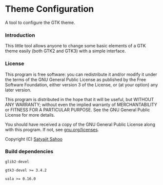 Theme Configuration
=====================

A tool to configure the GTK theme.

### Introduction

This little tool allows anyone to change some basic elements of a GTK theme easily (both GTK2 and GTK3) with a simple interface.

### License

This program is free software: you can redistribute it and/or modify it under the terms of the GNU General Public License as published by the Free Software Foundation, either version 3 of the License, or (at your option) any later version.

This program is distributed in the hope that it will be useful, but WITHOUT ANY WARRANTY; without even the implied warranty of MERCHANTABILITY or FITNESS FOR A PARTICULAR PURPOSE. See the GNU General Public License for more details.

You should have received a copy of the GNU General Public License along with this program.  If not, see [gnu.org/licenses](http://www.gnu.org/licenses/).

Copyright (C) [Satyajit Sahoo](mailto:satyajit.happy@gmail.com)

### Build dependencies

`glib2-devel`

`gtk3-devel >= 3.4.2`

`vala >= 0.16.0`
